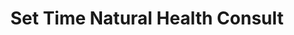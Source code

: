 ---
title: "Set Time Natural Health Consult"
url: /accra/set-time-natural-health-consult/
shop: chemist
---